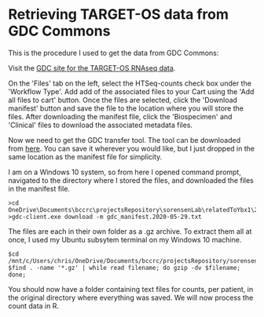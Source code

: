 # Retrieving TARGET-OS data from GDC Commons

This is the procedure I used to get the data from GDC Commons:

Visit the [GDC site for the TARGET-OS RNAseq data](https://portal.gdc.cancer.gov/repository?facetTab=cases&filters=%7B%22op%22%3A%22and%22%2C%22content%22%3A%5B%7B%22op%22%3A%22in%22%2C%22content%22%3A%7B%22field%22%3A%22cases.project.project_id%22%2C%22value%22%3A%5B%22TARGET-OS%22%5D%7D%7D%2C%7B%22op%22%3A%22in%22%2C%22content%22%3A%7B%22field%22%3A%22files.data_category%22%2C%22value%22%3A%5B%22Transcriptome%20Profiling%22%5D%7D%7D%5D%7D&searchTableTab=cases).

On the 'Files' tab on the left, select the HTSeq-counts check box under the 'Workflow Type'. Add add of the associated files to your Cart using the 'Add all files to cart' button. Once the files are selected, click the 'Download manifest' button and save the file to the location where you will store the files. After downloading the manifest file, click the 'Biospecimen' and 'Clinical' files to download the associated metadata files.

Now we need to get the GDC transfer tool. The tool can be downloaded from [here](https://docs.gdc.cancer.gov/Data_Transfer_Tool/Users_Guide/Getting_Started/). You can save it wherever you would like, but I just dropped in the same location as the manifest file for simplicity.

I am on a Windows 10 system, so from here I opened command prompt, navigated to the directory where I stored the files, and downloaded the files in the manifest file.

```
>cd OneDrive\Documents\bccrc\projectsRepository\sorensenLab\relatedToYbx1\20200601_explorationYbx1SurvivalOsTarget
>gdc-client.exe download -m gdc_manifest.2020-05-29.txt
```

The files are each in their own folder as a .gz archive. To extract them all at once, I used my Ubuntu subsytem terminal on my Windows 10 machine.

```
$cd /mnt/c/Users/chris/OneDrive/Documents/bccrc/projectsRepository/sorensenLab/relatedToYbx1/20200601_explorationYbx1SurvivalOsTarget/
$find . -name '*.gz' | while read filename; do gzip -dv $filename; done;
```

You should now have a folder containing text files for counts, per patient, in the original directory where everything was saved. We will now process the count data in R.
